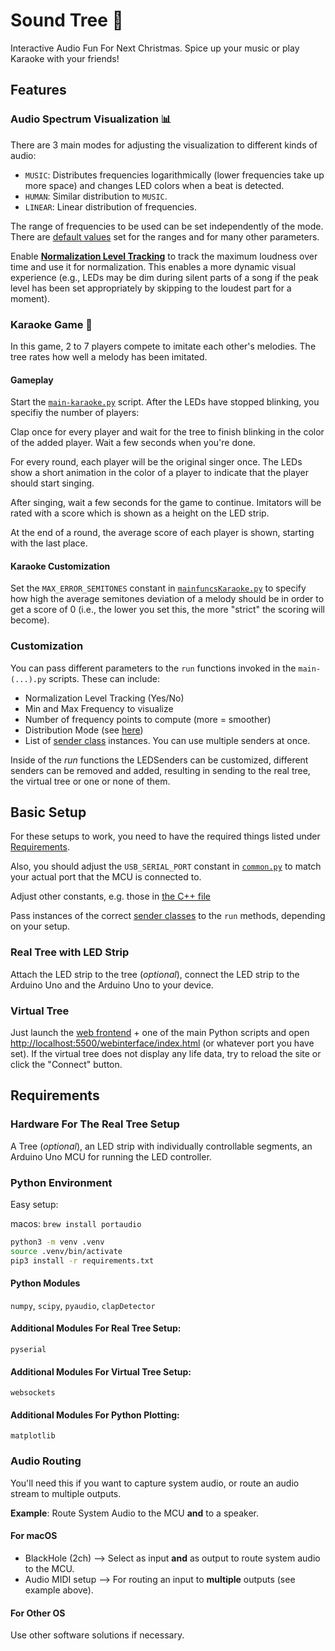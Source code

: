# Sound Tree 🎄
Interactive Audio Fun For Next Christmas.
Spice up your music or play Karaoke with your friends!

## Features
### Audio Spectrum Visualization 📊
There are 3 main modes for adjusting the visualization to different kinds of audio:
- `MUSIC`: Distributes frequencies logarithmically (lower frequencies take up more space) and changes LED colors when a beat is detected.
- `HUMAN`: Similar distribution to `MUSIC`.
- `LINEAR`: Linear distribution of frequencies.

The range of frequencies to be used can be set independently of the mode. There are [default values](./not_main/common.py) set for the ranges and for many other parameters.

Enable [**Normalization Level Tracking**](#customization) to track the maximum loudness over time and use it for normalization.
This enables a more dynamic visual experience (e.g., LEDs may be dim during silent parts of a song if the peak level has been set appropriately by skipping to the loudest part for a moment).

### Karaoke Game 🎤
In this game, 2 to 7 players compete to imitate each other's melodies. The tree rates how well a melody has been imitated.

#### Gameplay
Start the [`main-karaoke.py`](./main-karaoke.py) script.
After the LEDs have stopped blinking, you specifiy the number of players:

Clap once for every player and wait for the tree to finish blinking in the color of the added player. Wait a few seconds when you're done.

For every round, each player will be the original singer once.
The LEDs show a short animation in the color of a player to indicate that the player should start singing.

After singing, wait a few seconds for the game to continue.
Imitators will be rated with a score which is shown as a height on the LED strip.

At the end of a round, the average score of each player is shown, starting with the last place.

#### Karaoke Customization
Set the `MAX_ERROR_SEMITONES` constant in [`mainfuncsKaraoke.py`](./not_main/mainfuncsKaraoke.py) to specify how high the average semitones deviation of a melody should be in order to get a score of 0 (i.e., the lower you set this, the more "strict" the scoring will become).

### Customization
You can pass different parameters to the `run` functions invoked in the `main-(...).py` scripts.
These can include:
- Normalization Level Tracking (Yes/No)
- Min and Max Frequency to visualize
- Number of frequency points to compute (more = smoother)
- Distribution Mode (see [here](#audio-spectrum-visualization))
- List of [sender class](./not_main/sender/) instances. You can use multiple senders at once.

Inside of the *run* functions the LEDSenders can be customized, different senders can be removed and added, resulting in sending to the real tree, the virtual tree or one or none of them.

## Basic Setup 
For these setups to work, you need to have the required things listed under [Requirements](#requirements).

Also, you should adjust the `USB_SERIAL_PORT` constant in [`common.py`](./not_main/common.py) to match your actual port that the MCU is connected to.

Adjust other constants, e.g. those in [the C++ file](./led_driver/led_strip_controller/src/main.cpp)

Pass instances of the correct [sender classes](./not_main/sender/) to the `run` methods, depending on your setup.

### Real Tree with LED Strip
Attach the LED strip to the tree (*optional*), connect the LED strip to the Arduino Uno and the Arduino Uno to your device.

### Virtual Tree
Just launch the [web frontend](./webinterface/index.html) + one of the main Python scripts and open [http://localhost:5500/webinterface/index.html](http://localhost:5500/webinterface/index.html) (or whatever port you have set). If the virtual tree does not display any life data, try to reload the site or click the "Connect" button.

## Requirements
### Hardware For The Real Tree Setup
A Tree (*optional*), an LED strip with individually controllable segments, an Arduino Uno MCU for running the LED controller.

### Python Environment
Easy setup:

macos: `brew install portaudio`

```bash
python3 -m venv .venv
source .venv/bin/activate
pip3 install -r requirements.txt
```

#### Python Modules
`numpy`, `scipy`, `pyaudio`, `clapDetector`

#### Additional Modules For Real Tree Setup:
`pyserial`

#### Additional Modules For Virtual Tree Setup:
`websockets`

#### Additional Modules For Python Plotting:
`matplotlib`

### Audio Routing
You'll need this if you want to capture system audio, or route an audio stream to multiple outputs.

**Example**: Route System Audio to the MCU **and** to a speaker.

#### For macOS
- BlackHole (2ch) --> Select as input **and** as output to route system audio to the MCU.
- Audio MIDI setup --> For routing an input to **multiple** outputs (see example above).

#### For Other OS
Use other software solutions if necessary.

